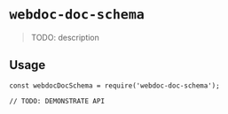 # `webdoc-doc-schema`

> TODO: description

## Usage

```
const webdocDocSchema = require('webdoc-doc-schema');

// TODO: DEMONSTRATE API
```
